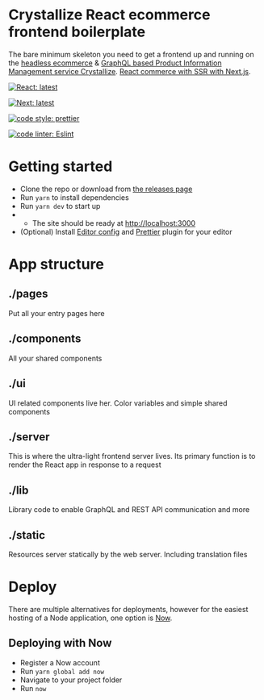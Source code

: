 # Crystallize React ecommerce frontend boilerplate

The bare minimum skeleton you need to get a frontend up and running on the [headless ecommerce](https://crystallize.com/product) & [GraphQL based Product Information Management service Crystallize](https://crystallize.com/product/product-information-management). [React commerce with SSR with Next.js](https://crystallize.com/developers).

[![React: latest](https://img.shields.io/badge/react-latest-44cc11.svg?style=flat-square)](https://github.com/facebook/react)

[![Next: latest](https://img.shields.io/badge/next-latest-44cc11.svg?style=flat-square)](https://github.com/zeit/next.js)

[![code style: prettier](https://img.shields.io/badge/code_style-prettier-ff69b4.svg?style=flat-square)](https://github.com/prettier/prettier)

[![code linter: Eslint](https://img.shields.io/badge/code_linter-eslint-463fd4.svg?style=flat-square)](https://github.com/prettier/prettier)

# Getting started

- Clone the repo or download from [the releases page](https://github.com/snowballdigital/crystallize-frontend-boilerplate/releases)
- Run `yarn` to install dependencies
- Run `yarn dev` to start up
- - The site should be ready at [http://localhost:3000](http://localhost:3000)
- (Optional) Install [Editor config](http://editorconfig.org/#download) and [Prettier](https://prettier.io/docs/en/editors.html) plugin for your editor

# App structure

## ./pages

Put all your entry pages here

## ./components

All your shared components

## ./ui

UI related components live her. Color variables and simple shared components

## ./server

This is where the ultra-light frontend server lives. Its primary function is to render the React app in response to a request

## ./lib

Library code to enable GraphQL and REST API communication and more

## ./static

Resources server statically by the web server. Including translation files

# Deploy

There are multiple alternatives for deployments, however for the easiest hosting of a Node application, one option is [Now](https://zeit.co/now).

## Deploying with Now

- Register a Now account
- Run `yarn global add now`
- Navigate to your project folder
- Run `now`
